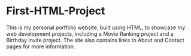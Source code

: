 # First-HTML-Project
This is my personal portfolio website, built using HTML, to showcase my web development projects, including a Movie Ranking project and a Birthday Invite project. The site also contains links to About and Contact pages for more information.
